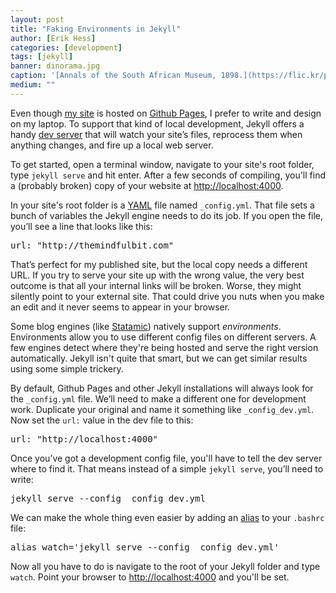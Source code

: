 ```yaml
---
layout: post
title: "Faking Environments in Jekyll"
author: [Erik Hess]
categories: [development]
tags: [jekyll]
banner: dinorama.jpg
caption: '[Annals of the South African Museum, 1898.](https://flic.kr/p/u4kAYH)'
medium: ""
---
```


Even though [my site](http://themindfulbit.com) is hosted on [Github Pages](https://pages.github.com/), I prefer to write and design on my laptop. To support that kind of local development, Jekyll offers a handy [dev server](https://jekyllrb.com/docs/usage/) that will watch your site’s files, reprocess them when anything changes, and fire up a local web server.

To get started, open a terminal window, navigate to your site's root folder, type `jekyll serve` and hit enter. After a few seconds of compiling, you'll find a (probably broken) copy of your website at [http://localhost:4000](http://localhost:4000).

In your site's root folder is a [YAML](https://en.wikipedia.org/wiki/YAML) file named `_config.yml`. That file sets a bunch of variables the Jekyll engine needs to do its job. If you open the file, you’ll see a line that looks like this:

<pre class="prettyprint lang-sh">
url: "http://themindfulbit.com"
</pre>

That’s perfect for my published site, but the local copy needs a different URL. If you try to serve your site up with the wrong value, the very best outcome is that all your internal links will be broken. Worse, they might silently point to your external site. That could drive you nuts when you make an edit and it never seems to appear in your browser.

Some blog engines (like [Statamic](https://v1.statamic.com/learn/advanced-features/environments)) natively support *environments*. Environments allow you to use different config files on different servers. A few engines detect where they're being hosted and serve the right version automatically. Jekyll isn't quite that smart, but we can get similar results using some simple trickery.

By default, Github Pages and other Jekyll installations will always look for the `_config.yml` file. We’ll need to make a different one for development work. Duplicate your original and name it something like `_config_dev.yml`. Now set the `url:` value in the dev file to this:

<pre class="prettyprint lang-sh">
url: "http://localhost:4000"
</pre>

Once you’ve got a development config file, you'll have to tell the dev server where to find it. That means instead of a simple `jekyll serve`, you’ll need to write:

<pre class="prettyprint lang-sh">
jekyll serve --config _config_dev.yml
</pre>

We can make the whole thing even easier by adding an [alias](http://www.linfo.org/alias.html) to your `.bashrc` file:

<pre class="prettyprint lang-sh">
alias watch='jekyll serve --config _config_dev.yml'
</pre>

Now all you have to do is navigate to the root of your Jekyll folder and type `watch`. Point your browser to [http://localhost:4000](http://localhost:4000) and you'll be set.
